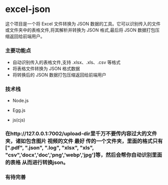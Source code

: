 # excel-json

这个项目是一个将 Excel 文件转换为 JSON 数据的工具。它可以识别传入的文件或文件夹中的表格文件,将其解析并转换为 JSON 格式,最后将 JSON 数据打包压缩返回给前端用户。

### 主要功能点
* 自动识别传入的表格文件,支持 .xlsx、.xls、.csv 等格式
* 将表格文件转换为 JSON 格式数据
* 将转换后的 JSON 数据打包压缩返回给前端用户

### 技术栈

* Node.js

* Egg.js
* js(cjs)


### 在http://127.0.0.1:7002/upload-dir里千万不要传内容过大的文件夹，诸如包含图片 视频的文件 最好 传的一个文件夹，里面的格式只有[".pdf", ".json", ".log", "xlsx", "xls", "csv",'docx','doc','png','webp','jpg']等，然后会帮你自动识别里面的表格 从而进行转换json。

### 有待完善
